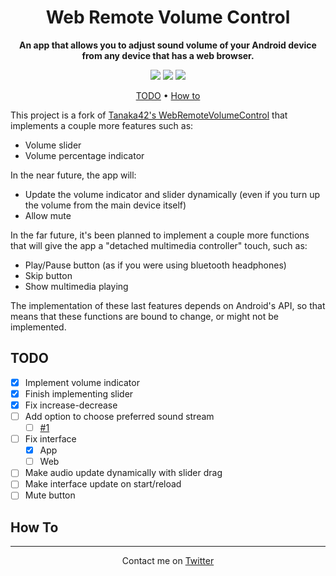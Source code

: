 <h1 align="center">
  <!--<img width="30%" src="img/banner.png">
  <br>-->
  Web Remote Volume Control
</h1>
<p align="center">
 <b>An app that allows you to adjust sound volume of your Android device from any device that has a web browser.</b>
</p>
<p align="center">
 <img src="https://img.shields.io/badge/Project-WIP-orange"> <img src="https://img.shields.io/badge/Documentation-Outdated-orange"> <img src="https://img.shields.io/github/issues/Chgv99/web-remote-volume-control">
</p>
<p align="center">
 <a href="https://github.com/Chgv99/Scheduler/blob/main/README.md#todo">TODO</a> • <a href="https://github.com/Chgv99/Scheduler/blob/main/README.md#how-to">How to</a>
</p>

This project is a fork of [Tanaka42's WebRemoteVolumeControl](https://github.com/tanaka42/androidapp-webremotevolumecontrol) that implements a couple more features such as:
- Volume slider
- Volume percentage indicator

In the near future, the app will:
- Update the volume indicator and slider dynamically (even if you turn up the volume from the main device itself)
- Allow mute

In the far future, it's been planned to implement a couple more functions that will give the app a "detached multimedia controller" touch, such as:
- Play/Pause button (as if you were using bluetooth headphones)
- Skip button
- Show multimedia playing

The implementation of these last features depends on Android's API, so that means that these functions are bound to change, or might not be implemented.

## TODO

- [x] Implement volume indicator
- [X] Finish implementing slider
- [X] Fix increase-decrease
- [ ] Add option to choose preferred sound stream
  - [ ] [#1](https://github.com/Chgv99/web-remote-volume-control/issues/1)
- [ ] Fix interface
  - [X] App
  - [ ] Web
- [ ] Make audio update dynamically with slider drag
- [ ] Make interface update on start/reload
- [ ] Mute button

## How To

<!--https://github.com/Chgv99/web-remote-volume-control/issues/1-->

---
<p align="center">
 Contact me on <a href="https://twitter.com/ChgvCode">Twitter</a>
</p>

<!--
# AndroidApp-WebRemoteVolumeControl
Adjust sound volume of your Android device remotely from any device that has a web browser, Android or not.  
Therefore, this also includes non-Android devices such as Apple or Microsoft devices, maybe televisions or even maybe watches if these things have web browsers.  

Both devices must be connected to the same Local Area Network (e.g. Wifi).  

This Android application is (and will remain) free, without ads and open source.  

You can find it on Google Play Store here :  
[Web Remote Volume Control](https://play.google.com/store/apps/details?id=com.tanaka42.webremotevolumecontrol)


How to use it :
===============

1. First, start this application on the Android device of which you want to control sound volume remotely,  
   it will display the internet address (URL, example : http://192.168.1.35:9000/) you will have to connect to in order to control sound volume remotely.
2. Then, on any other device connected on the same local network (Wifi) as your Android device, open a web browser (Chrome, Safari, Firefox, whatever, any web browser should work), and navigate to address obtained it step 1.
3. Finally, on the page that appears, press buttons to remotely adjust your Android device's sound volume.

![Captures d'écran de l'application](https://raw.githubusercontent.com/tanaka42/androidapp-webremotevolumecontrol/master/google-play-store-images-20.29.1/image_1024_500_en.png "Captures d'écran de l'application")

How it works :
==============

On your Android device, this app will start a lightweight minimalistic and app-specific web server, as a foreground service.  
This web server will listen on port 9000 and serve a static html page (single page application).  
That page will display only two buttons, Raise Volume and Lower Volume, which when clicked will asynchronously tell the web server / Android device to adjust main sound volume.

The web server isn't really one : it does not list directories or serve any requested file from filesystem.  
It only responds to a few commands (URLs below) (see the switch case in HttpServer.java, subclass ClientThread, method Run) :  
* / : serves the web page
* /volume-up.png : serves the volume-up.png image included in the web page
* /volume-down.png : serves the volume-up.png image included in the web page
* /volume-up : raises volume
* /volume-down : lowers volume
* any other URL will respond with a 404.

Also it will listen only on local IP addresses : when it determines the IP address of your Android device to listen on, it aborts if obtained IP address is not a private IP address (in one of the three private ranges detailed here : https://en.wikipedia.org/wiki/Private_network#Private_IPv4_addresses).

Various information :
=====================

The base HTTP server code comes from Sonu Auti which I hereby thank : https://github.com/sonuauti/Android-Web-Server/  
From his project, I have kept only the small part I needed : if you are here to see an implentation of an http server, then be sure to look at his work instead of mine.

I did not include a Mute button or a Slider input at the moment because to do so Android API seems to require me to point at a specific audio stream : I supposed this would not work in some situations, or make things complicated, so I gave up for now.

This is my very first GitHub experience, and my very first Android experience too, any advice or remark is welcome.

I did build that app because I often use an Android tablet, connected to an audio sound system (HiFi, an old one that does not have a remote controller), to play music, and I wanted to be able to adjust sound remotely from an iPhone, in a simple way (I mean not by using a Teamviewer/Vysor like thing).
-->
